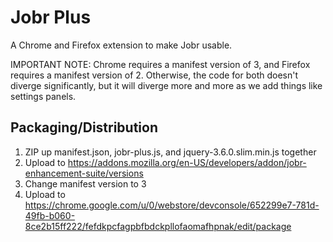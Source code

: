 # Jobr Plus

A Chrome and Firefox extension to make Jobr usable.

IMPORTANT NOTE: Chrome requires a manifest version of 3, and Firefox requires a manifest version of 2. Otherwise, the code for both doesn't diverge significantly, but it will diverge more and more as we add things like settings panels.

## Packaging/Distribution

1. ZIP up manifest.json, jobr-plus.js, and jquery-3.6.0.slim.min.js together
2. Upload to https://addons.mozilla.org/en-US/developers/addon/jobr-enhancement-suite/versions
3. Change manifest version to 3
4. Upload to https://chrome.google.com/u/0/webstore/devconsole/652299e7-781d-49fb-b060-8ce2b15ff222/fefdkpcfagpbfbdckpllofaomafhpnak/edit/package
